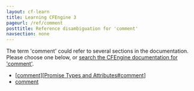 ```yaml
---
layout: cf-learn
title: Learning CFEngine 3
pageurl: /ref/comment
posttitle: Reference disambiguation for 'comment'
navsection: none
---
```


The term 'comment' could refer to several sections in the documentation. Please choose one below, or
[search the CFEngine documentation for 'comment'](http://docs.cfengine.com/latest/search.html?q=comment).

- [\[comment\]\[Promise Types and Attributes\#comment\]](http://docs.cfengine.com/latest/reference-common-attributes-include.html#comment-promise-types-and-attributes#comment)
- [comment](http://docs.cfengine.com/latest/reference-promise-types.html#comment)
